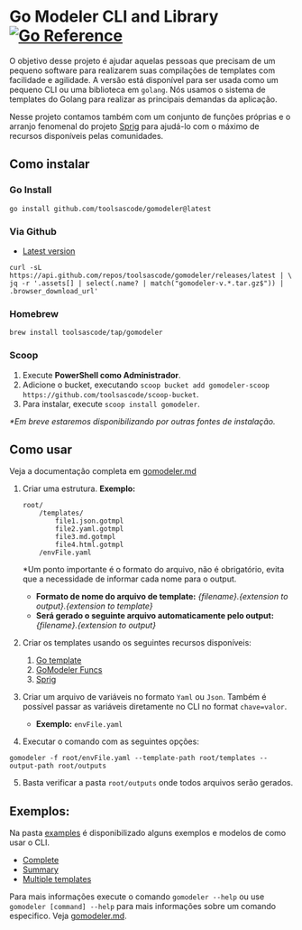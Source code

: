 # Go Modeler CLI and Library [![Go Reference](https://pkg.go.dev/badge/github.com/toolsascode/gomodeler.svg)](https://pkg.go.dev/github.com/toolsascode/gomodeler)

O objetivo desse projeto é ajudar aquelas pessoas que precisam de um pequeno software para realizarem suas compilações de templates com facilidade e agilidade. A versão está disponível para ser usada como um pequeno CLI ou uma biblioteca em `golang`. Nós usamos o sistema de templates do Golang para realizar as principais demandas da aplicação.

Nesse projeto contamos também com um conjunto de funções próprias e o arranjo fenomenal do projeto [Sprig](https://masterminds.github.io/sprig/) para ajudá-lo com o máximo de recursos disponíveis pelas comunidades.


## Como instalar

### Go Install

```shell
go install github.com/toolsascode/gomodeler@latest
```

### Via Github

- [Latest version](https://github.com/toolsascode/gomodeler/releases/latest)

```shell
curl -sL https://api.github.com/repos/toolsascode/gomodeler/releases/latest | \
jq -r '.assets[] | select(.name? | match("gomodeler-v.*.tar.gz$")) | .browser_download_url'
```

### Homebrew

```shell
brew install toolsascode/tap/gomodeler
```

### Scoop

1. Execute **PowerShell como Administrador**.
2. Adicione o bucket, executando `scoop bucket add gomodeler-scoop https://github.com/toolsascode/scoop-bucket`.
3. Para instalar, execute `scoop install gomodeler`.

_*Em breve estaremos disponibilizando por outras fontes de instalação._

## Como usar

Veja a documentação completa em [gomodeler.md](./docs/gomodeler.md)

1. Criar uma estrutura.
    **Exemplo:**

    ```shell
    root/
        /templates/
            file1.json.gotmpl
            file2.yaml.gotmpl
            file3.md.gotmpl
            file4.html.gotmpl
        /envFile.yaml

    ```

    *Um ponto importante é o formato do arquivo, não é obrigatório, evita que a necessidade de informar cada nome para o output.

    - **Formato de nome do arquivo de template:** _{filename}.{extension to output}.{extension to template}_
    - **Será gerado o seguinte arquivo automaticamente pelo output:** _{filename}.{extension to output}_ 

2. Criar os templates usando os seguintes recursos disponíveis:
    1. [Go template](https://pkg.go.dev/text/template#hdr-Actions)
    2. [GoModeler Funcs](./docs/functions.md)
    3. [Sprig](https://masterminds.github.io/sprig/)

3. Criar um arquivo de variáveis no formato `Yaml` ou `Json`. Também é possível passar as variáveis diretamente no CLI no format `chave=valor`.
    - **Exemplo:** `envFile.yaml`
4. Executar o comando com as seguintes opções:

```shell
gomodeler -f root/envFile.yaml --template-path root/templates --output-path root/outputs
```

5. Basta verificar a pasta `root/outputs` onde todos arquivos serão gerados.

## Exemplos:

Na pasta [examples](./examples/) é disponibilizado alguns exemplos e modelos de como usar o CLI.

- [Complete](./examples/complete/)
- [Summary](./examples/summary/)
- [Multiple templates](./examples/multiple-templates/)

Para mais informações execute o comando `gomodeler --help` ou use `gomodeler [command] --help` para mais informações sobre um comando especifico. Veja [gomodeler.md](./docs/gomodeler.md).
